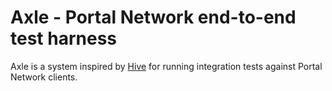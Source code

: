 # Axle - Portal Network end-to-end test harness

Axle is a system inspired by [Hive](https://github.com/ethereum/hive) for running integration tests against Portal Network clients.
